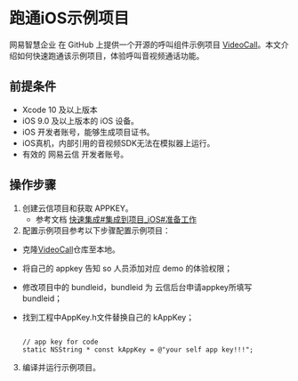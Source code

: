 # 跑通iOS示例项目

网易智慧企业 在 GitHub 上提供一个开源的呼叫组件示例项目 [VideoCall](https://github.com/netease-kit/NEVideoCall-1to1/tree/master/NLiteAVDemo-iOS-ObjC)。本文介绍如何快速跑通该示例项目，体验呼叫音视频通话功能。

##  前提条件
  - Xcode 10 及以上版本
  - iOS 9.0 及以上版本的 iOS 设备。
  - iOS 开发者账号，能够生成项目证书。
  - iOS真机，内部引用的音视频SDK无法在模拟器上运行。
  - 有效的 网易云信 开发者账号。

## 操作步骤
  1. 创建云信项目和获取 APPKEY。
       - 参考文档 [快速集成#集成到项目_iOS#准备工作](../开发文档/快速集成/集成到项目_iOS.md)
  2.  配置示例项目参考以下步骤配置示例项目：

   - 克隆[VideoCall](https://github.com/netease-kit/NEVideoCall-1to1/tree/master/NLiteAVDemo-iOS-ObjC)仓库至本地。

   - 将自己的 appkey 告知 so 人员添加对应 demo 的体验权限；

   - 修改项目中的 bundleid，bundleid 为 云信后台申请appkey所填写bundleid；

   - 找到工程中AppKey.h文件替换自己的 kAppKey；

     ```objc

     // app key for code
     static NSString * const kAppKey = @"your self app key!!!";

     ```
  3. 编译并运行示例项目。
